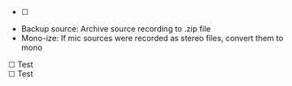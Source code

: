 * [ ]


* Backup source: Archive source recording to .zip file
* Mono-ize: If mic sources were recorded as stereo files, convert them to mono



☐ Test  
☐ Test
